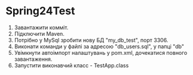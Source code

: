 # Spring24Test

1. Завантажити комміт.
2. Підключити Maven.
3. Потрібно у MySql зробити нову БД "my_db_test", порт 3306.
4. Виконати команди у файлі за адресою "db_users.sql", у папці "db"
5. Увімкнути автоімпорт налаштувань у pom.xml, дочекатися повного завантаження.
6. Запустити виконавчий класс - TestApp.class 
